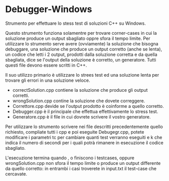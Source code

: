 # Debugger-Windows
Strumento per effettuare lo stess test di soluzioni C++ su Windows.

Questo strumento funziona solamentre per trovare corner-cases in cui la soluzione produce un output sbagliato oppre sfora il tempo limite. Per utilizzare lo strumento serve avere (ovviamente) la soluzione che bisogna debuggare, una soluzione che produce un output corretto (anche se lenta), un codice che letti i 2 output, prodotti dalla soluzione corretta e da quella sbagliata, dice se l'output della soluzione è corretto, un generatore. Tutti questi file devono essere scritti in C++.

Il suo utilizzo primario è utilizzare lo strees test ed una soluzione lenta per trovare gli errori in una soluzione veloce.

* correctSolution.cpp contiene la soluzione che produce gli output corretti.
* wrongSolution.cpp contine la soluzione che dovete correggere.
* Correttore.cpp devide se l'output prodotto è coinforme a quello corretto.
* Debugger.cpp è il principale che effettua effettivamente lo stress test.
* Generatore.cpp è il file in cui dovrete scrivere il vostro generatore.

Per utilizzare lo strumento scrivere nei file descritti precedentemente quello richiesto, compliate tutti i cpp e poi eseguite Debugegr.cpp, potete modificare i parametri tc per cambiare quanti test verranno eseguiti e k che indica il numero di secondi per i quali potrà rimanere in esecuzione il codice sbagliato.

L'esecuzione termina quando , o finiscono i testcases, oppure wrongSolution.cpp non sfora il tempo limite o produce un output differente da quello corretto: in entrambi i casi troverete in input.txt il test-case che cercavate. 
